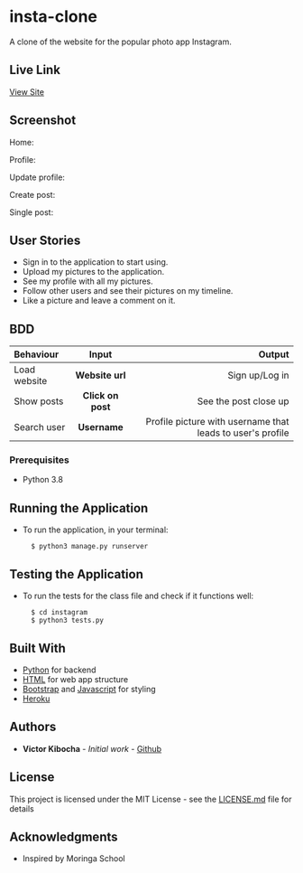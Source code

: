 # insta-clone
A clone of the website for the popular photo app Instagram.

## Live Link
[View Site]()

## Screenshot

Home:
<img src="">

Profile:
<img src="">

Update profile:
<img src="">

Create post:
<img src="">

Single post:
<img src="">

## User Stories

* Sign in to the application to start using.
* Upload my pictures to the application.
* See my profile with all my pictures.
* Follow other users and see their pictures on my timeline.
* Like a picture and leave a comment on it.

## BDD
| Behaviour | Input | Output |
| :---------------- | :---------------: | ------------------: |
| Load website | **Website url** | Sign up/Log in|
| Show posts | **Click on post** | See the post close up|
| Search user | **Username** | Profile picture with username that leads to user's profile|



### Prerequisites

* Python 3.8

## Running the Application
* To run the application, in your terminal:

        $ python3 manage.py runserver
      
        
## Testing the Application
* To run the tests for the class file and check if it functions well:

        $ cd instagram
        $ python3 tests.py
        


## Built With

* [Python](https://www.python.org/) for backend
* [HTML](https://html.com/) for web app structure
* [Bootstrap](https://getbootstrap.com/) and [Javascript](https://www.javascript.com/) for styling
* [Heroku](https://heroku.com)

## Authors

* **Victor  Kibocha** - *Initial work* - [Github](https://github.com/TechVictorKE/)

## License

This project is licensed under the MIT License - see the [LICENSE.md](LICENSE.md) file for details

## Acknowledgments

* Inspired by Moringa School
